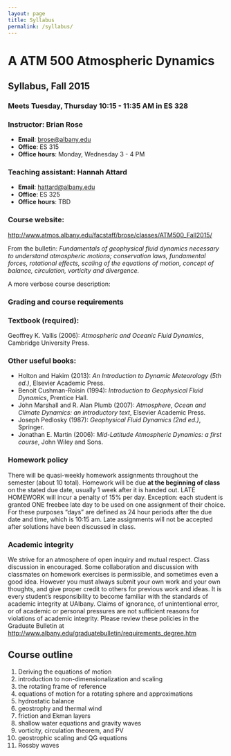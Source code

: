 ```yaml
---
layout: page
title: Syllabus
permalink: /syllabus/
---
```

# A ATM 500 Atmospheric Dynamics
## Syllabus, Fall 2015

### Meets Tuesday, Thursday 10:15 - 11:35 AM in ES 328
### Instructor: Brian Rose
- **Email**: <brose@albany.edu>
- **Office**: ES 315
- **Office hours**: Monday, Wednesday 3 - 4 PM

### Teaching assistant: Hannah Attard
- **Email**: <hattard@albany.edu>
- **Office**: ES 325
- **Office hours**: TBD

### Course website:
<http://www.atmos.albany.edu/facstaff/brose/classes/ATM500_Fall2015/>

From the bulletin: *Fundamentals of geophysical fluid dynamics necessary to understand atmospheric motions; conservation laws, fundamental forces, rotational effects, scaling of the equations of motion, concept of balance, circulation, vorticity and divergence.*

A more verbose course description:

### Grading and course requirements


### Textbook (required):
Geoffrey K. Vallis (2006): *Atmospheric and Oceanic Fluid Dynamics*, Cambridge University Press.

### Other useful books:
- Holton and Hakim (2013): *An Introduction to Dynamic Meteorology (5th ed.)*, Elsevier Academic Press.
- Benoit Cushman-Roisin (1994): *Introduction to Geophysical Fluid Dynamics*, Prentice Hall.
- John Marshall and R. Alan Plumb (2007): *Atmosphere, Ocean and Climate Dynamics: an introductory text*, Elsevier Academic Press.
- Joseph Pedlosky (1987): *Geophysical Fluid Dynamics (2nd ed.)*, Springer.
- Jonathan E. Martin (2006): *Mid-Latitude Atmospheric Dynamics: a first course*, John Wiley and Sons.

### Homework policy
There will be quasi-weekly homework assignments throughout the semester (about 10 total). Homework will be due **at the beginning of class** on the stated due date, usually 1 week after it is handed out. LATE HOMEWORK will incur a penalty of 15% per day. Exception: each student is granted ONE freebee late day to be used on one assignment of their choice. For these purposes “days” are defined as 24 hour periods after the due date and time, which is 10:15 am. Late assignments will not be accepted after solutions have been discussed in class.


### Academic integrity
We strive for an atmosphere of open inquiry and mutual respect. Class discussion in encouraged. Some collaboration and discussion with classmates on homework exercises is permissible, and sometimes even a good idea. However you must always submit your own work and your own thoughts, and give proper credit to others for previous work and ideas. It is every student’s responsibility to become familiar with the standards of academic integrity at UAlbany. Claims of ignorance, of unintentional error, or of academic or personal pressures are not sufficient reasons for violations of academic integrity. Please review these policies in the Graduate Bulletin at <http://www.albany.edu/graduatebulletin/requirements_degree.htm>


## Course outline

1. Deriving the equations of motion
2. introduction to non-dimensionalization and scaling
3. the rotating frame of reference
4. equations of motion for a rotating sphere and approximations
5. hydrostatic balance
6. geostrophy and thermal wind
7. friction and Ekman layers
8. shallow water equations and gravity waves
9. vorticity, circulation theorem, and PV
10. geostrophic scaling and QG equations
11. Rossby waves